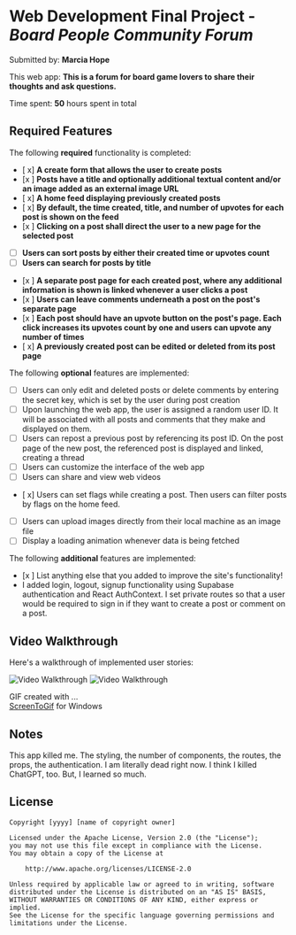 # Web Development Final Project - *Board People Community Forum*

Submitted by: **Marcia Hope**

This web app: **This is a forum for board game lovers to share their thoughts and ask questions.**

Time spent: **50** hours spent in total

## Required Features

The following **required** functionality is completed:

- [ x] **A create form that allows the user to create posts**
- [x ] **Posts have a title and optionally additional textual content and/or an image added as an external image URL**
- [ x] **A home feed displaying previously created posts**
- [ x] **By default, the time created, title, and number of upvotes for each post is shown on the feed**
- [x ] **Clicking on a post shall direct the user to a new page for the selected post**
- [ ] **Users can sort posts by either their created time or upvotes count**
- [ ] **Users can search for posts by title**
- [x ] **A separate post page for each created post, where any additional information is shown is linked whenever a user clicks a post**
- [x ] **Users can leave comments underneath a post on the post's separate page**
- [x ] **Each post should have an upvote button on the post's page. Each click increases its upvotes count by one and users can upvote any number of times**
- [ x] **A previously created post can be edited or deleted from its post page**

The following **optional** features are implemented:

- [ ] Users can only edit and deleted posts or delete comments by entering the secret key, which is set by the user during post creation
- [ ] Upon launching the web app, the user is assigned a random user ID. It will be associated with all posts and comments that they make and displayed on them.
- [ ] Users can repost a previous post by referencing its post ID. On the post page of the new post, the referenced post is displayed and linked, creating a thread
- [ ] Users can customize the interface of the web app
- [ ] Users can share and view web videos
- [ x] Users can set flags while creating a post. Then users can filter posts by flags on the home feed.
- [ ] Users can upload images directly from their local machine as an image file
- [ ] Display a loading animation whenever data is being fetched

The following **additional** features are implemented:

* [x ] List anything else that you added to improve the site's functionality!
* I added login, logout, signup functionality using Supabase authentication and React AuthContext. I set private routes so that a user would be required to sign in if they want to create a post or comment on a post.

## Video Walkthrough

Here's a walkthrough of implemented user stories:

<img src='Board-People.gif' title='Video Walkthrough' width='' alt='Video Walkthrough' />
<img src='Board-People2.gif' title='Video Walkthrough' width='' alt='Video Walkthrough' />

GIF created with ...  
[ScreenToGif](https://www.screentogif.com/) for Windows


## Notes

This app killed me. The styling, the number of components, the routes, the props, the authentication. I am literally dead right now. I think I killed ChatGPT, too. But, I learned so much.

## License

    Copyright [yyyy] [name of copyright owner]

    Licensed under the Apache License, Version 2.0 (the "License");
    you may not use this file except in compliance with the License.
    You may obtain a copy of the License at

        http://www.apache.org/licenses/LICENSE-2.0

    Unless required by applicable law or agreed to in writing, software
    distributed under the License is distributed on an "AS IS" BASIS,
    WITHOUT WARRANTIES OR CONDITIONS OF ANY KIND, either express or implied.
    See the License for the specific language governing permissions and
    limitations under the License.

